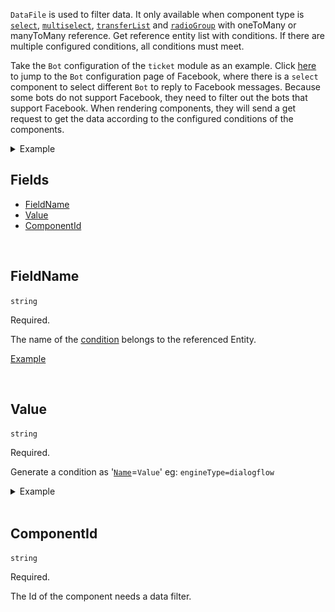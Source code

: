 `DataFile` is used to filter data. It only available when component type is [`select`](/References/UI/Single-Row/Form/Component#select), [`multiselect`](/References/UI/Single-Row/Form/Component#multiSelect), [`transferList`](/References/UI/Single-Row/Form/Component#transferList) and [`radioGroup`](/References/UI/Single-Row/Form/Component#radioGroup) with oneToMany or manyToMany reference. Get reference entity list with conditions. If there are multiple configured conditions, all conditions must meet. 

Take the `Bot` configuration of the `ticket` module as an example. Click [here](https://autoportal.comm100dev.io/ui/1000/ticketing/channels/facebook/facebookaccount/edit) to jump to the `Bot` configuration page of Facebook, where there is a `select` component to select different `Bot` to reply to Facebook messages. Because some bots do not support Facebook, they need to filter out the bots that support Facebook. When rendering components, they will send a get request to get the data according to the configured conditions of the components.

<details>
<summary id="example">Example</summary>

<br/>

DataFilter:
- `FieldName` is `channelId`
- `value` is `Facebook Messenger`

`Select` component:

![select-bot.png](/.attachments/select-bot-5ff03538-c15f-436f-ba66-1a977a87b957.png)

GET Request:

![request.png](/.attachments/request-3ecdfecd-3ef7-4126-9a85-7cc47f76c349.png)

</details>

## Fields
- [FieldName](#FieldName)
- [Value](#Value)
- [ComponentId](#ComponentId)

<br/>

## FieldName
`string`

Required.

The name of the [condition](/References/Entity-API) belongs to the referenced Entity.

[Example](#example)

<br/>

## Value
`string`

Required.

Generate a condition as '[`Name`](#Name)=`Value`'
eg: `engineType=dialogflow`

<details>
<summary id="example">Example</summary>

Below screenshot is a part of ["general settings"](https://dash11.comm100.io/ui/10100000/bot/agentassist/agentassist/) page. It is 'manyToMany' between 'agentAssist' and 'chatbot'.

The configurations:
- entity
  - `manyToManyRelations` is `["chatbot", "knowledgeBase"]`
- component
  - `fieldOrEntityName` is `chatbots`
  - dataFilters
    - `fieldName` is `engineType`
    - `value` is `dialogflow`

GET Request: `https://dash11.comm100.io/api/Bot/chatbots?engineType=dialogflow&siteId=10100000`

![aibot.png](/.attachments/aibot-93beb223-df09-417f-870b-69f189cc4ed2.png)

</details>

<br/>

## ComponentId
`string`

Required.

The Id of the component needs a data filter. 